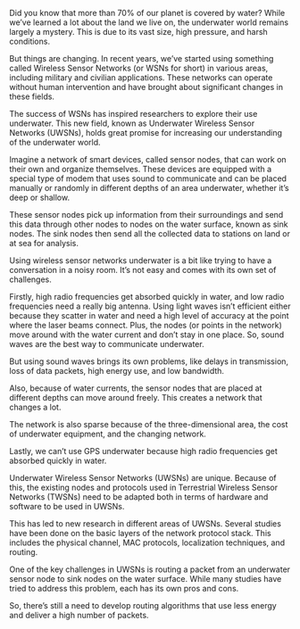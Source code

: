 Did you know that more than 70% of our planet is covered by water? While we’ve learned a lot about the land we live on, the underwater world remains largely a mystery. This is due to its vast size, high pressure, and harsh conditions.

But things are changing. In recent years, we’ve started using something called Wireless Sensor Networks (or WSNs for short) in various areas, including military and civilian applications. These networks can operate without human intervention and have brought about significant changes in these fields.

The success of WSNs has inspired researchers to explore their use underwater. This new field, known as Underwater Wireless Sensor Networks (UWSNs), holds great promise for increasing our understanding of the underwater world.

Imagine a network of smart devices, called sensor nodes, that can work on their own and organize themselves. These devices are equipped with a special type of modem that uses sound to communicate and can be placed manually or randomly in different depths of an area underwater, whether it’s deep or shallow.

These sensor nodes pick up information from their surroundings and send this data through other nodes to nodes on the water surface, known as sink nodes. The sink nodes then send all the collected data to stations on land or at sea for analysis.

Using wireless sensor networks underwater is a bit like trying to have a conversation in a noisy room. It’s not easy and comes with its own set of challenges.

Firstly, high radio frequencies get absorbed quickly in water, and low radio frequencies need a really big antenna. Using light waves isn’t efficient either because they scatter in water and need a high level of accuracy at the point where the laser beams connect. Plus, the nodes (or points in the network) move around with the water current and don’t stay in one place. So, sound waves are the best way to communicate underwater.

But using sound waves brings its own problems, like delays in transmission, loss of data packets, high energy use, and low bandwidth.

Also, because of water currents, the sensor nodes that are placed at different depths can move around freely. This creates a network that changes a lot.

The network is also sparse because of the three-dimensional area, the cost of underwater equipment, and the changing network.

Lastly, we can’t use GPS underwater because high radio frequencies get absorbed quickly in water.

Underwater Wireless Sensor Networks (UWSNs) are unique. Because of this, the existing nodes and protocols used in Terrestrial Wireless Sensor Networks (TWSNs) need to be adapted both in terms of hardware and software to be used in UWSNs.

This has led to new research in different areas of UWSNs. Several studies have been done on the basic layers of the network protocol stack. This includes the physical channel, MAC protocols, localization techniques, and routing.

One of the key challenges in UWSNs is routing a packet from an underwater sensor node to sink nodes on the water surface. While many studies have tried to address this problem, each has its own pros and cons.

So, there’s still a need to develop routing algorithms that use less energy and deliver a high number of packets.